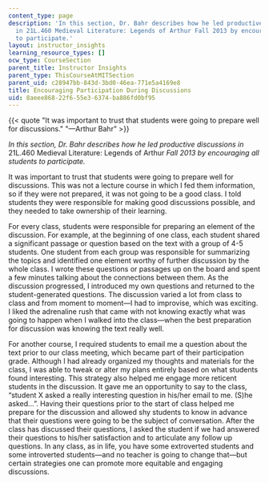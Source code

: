 ```yaml
---
content_type: page
description: 'In this section, Dr. Bahr describes how he led productive discussions
  in 21L.460 Medieval Literature: Legends of Arthur Fall 2013 by encouraging all students
  to participate.'
layout: instructor_insights
learning_resource_types: []
ocw_type: CourseSection
parent_title: Instructor Insights
parent_type: ThisCourseAtMITSection
parent_uid: c28947bb-843d-3bd0-46ea-771e5a4169e8
title: Encouraging Participation During Discussions
uid: 8aeee868-22f6-55e3-6374-ba886fd0bf95
---
```


{{< quote "It was important to trust that students were going to prepare well for discussions." "—Arthur Bahr" >}}

_In this section, Dr. Bahr describes how he led productive discussions in_ 21L.460 Medieval Literature: Legends of Arthur _Fall 2013 by encouraging all students to participate._

It was important to trust that students were going to prepare well for discussions. This was not a lecture course in which I fed them information, so if they were not prepared, it was not going to be a good class. I told students they were responsible for making good discussions possible, and they needed to take ownership of their learning.

For every class, students were responsible for preparing an element of the discussion. For example, at the beginning of one class, each student shared a significant passage or question based on the text with a group of 4-5 students. One student from each group was responsible for summarizing the topics and identified one element worthy of further discussion by the whole class. I wrote these questions or passages up on the board and spent a few minutes talking about the connections between them. As the discussion progressed, I introduced my own questions and returned to the student-generated questions. The discussion varied a lot from class to class and from moment to moment—I had to improvise, which was exciting. I liked the adrenaline rush that came with not knowing exactly what was going to happen when I walked into the class—when the best preparation for discussion was knowing the text really well.

For another course, I required students to email me a question about the text prior to our class meeting, which became part of their participation grade. Although I had already organized my thoughts and materials for the class, I was able to tweak or alter my plans entirely based on what students found interesting. This strategy also helped me engage more reticent students in the discussion. It gave me an opportunity to say to the class, “student X asked a really interesting question in his/her email to me. (S)he asked…”. Having their questions prior to the start of class helped me prepare for the discussion and allowed shy students to know in advance that their questions were going to be the subject of conversation. After the class has discussed their questions, I asked the student if we had answered their questions to his/her satisfaction and to articulate any follow up questions. In any class, as in life, you have some extroverted students and some introverted students—and no teacher is going to change that—but certain strategies one can promote more equitable and engaging discussions.